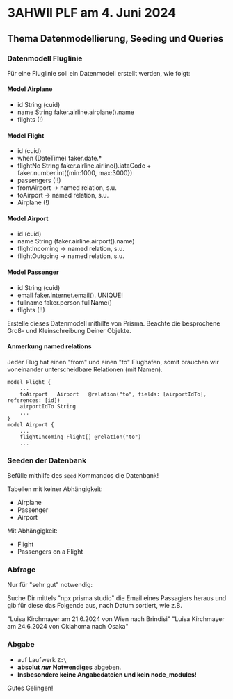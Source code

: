 # 3AHWII PLF am 4. Juni 2024

## Thema Datenmodellierung, Seeding und Queries

### Datenmodell Fluglinie

Für eine Fluglinie soll ein Datenmodell erstellt werden, wie folgt:

#### Model Airplane

- id String (cuid)
- name String faker.airline.airplane().name
- flights (!)

#### Model Flight

- id (cuid)
- when (DateTime) faker.date.*
- flightNo String
    faker.airline.airline().iataCode + faker.number.int({min:1000, max:3000})
- passengers (!!)
- fromAirport -> named relation, s.u.
- toAirport -> named relation, s.u.
- Airplane (!)

#### Model Airport

- id (cuid)
- name String (faker.airline.airport().name)
- flightIncoming -> named relation, s.u.
- flightOutgoing -> named relation, s.u.

#### Model Passenger

- id String (cuid)
- email faker.internet.email(). UNIQUE!
- fullname faker.person.fullName()
- flights (!!)

Erstelle dieses Datenmodell mithilfe von Prisma. Beachte die besprochene Groß-
und Kleinschreibung Deiner Objekte.

#### Anmerkung named relations

Jeder Flug hat einen "from" und einen "to" Flughafen, somit brauchen wir
voneinander unterscheidbare Relationen (mit Namen).

```prisma
model Flight {
    ...
    toAirport   Airport   @relation("to", fields: [airportIdTo], references: [id])
    airportIdTo String
    ...
}
model Airport {
    ...
    flightIncoming Flight[] @relation("to")
    ...
```

### Seeden der Datenbank

Befülle mithilfe des `seed` Kommandos die Datenbank!

Tabellen mit keiner Abhängigkeit:

- Airplane
- Passenger
- Airport

Mit Abhängigkeit:

- Flight
- Passengers on a Flight

### Abfrage

Nur für "sehr gut" notwendig:

Suche Dir mittels "npx prisma studio" die Email eines Passagiers heraus und gib
für diese das Folgende aus, nach Datum sortiert, wie z.B.

"Luisa Kirchmayer am 21.6.2024 von Wien nach Brindisi"
"Luisa Kirchmayer am 24.6.2024 von Oklahoma nach Osaka"

### Abgabe

- auf Laufwerk `Z:\`
- **absolut _nur_ Notwendiges** abgeben.
- **Insbesondere keine Angabedateien und kein node_modules!**

Gutes Gelingen!
